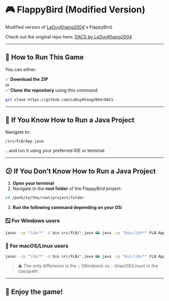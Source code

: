 # 🎮 FlappyBird (Modified Version)

Modified version of [LeDuyKhang2004](https://github.com/LeDuyKhang2004)'s FlappyBird.

Check out the original repo here: [DACS by LeDuyKhang2004](https://github.com/LeDuyKhang2004/DACS)

---

## 🚀 How to Run This Game

You can either:

✅ **Download the ZIP**  
or  
✅ **Clone the repository** using this command:

```bash
git clone https://github.com/LeDuyKhang2004/DACS
```

---

## 🧠 If You Know How to Run a Java Project

Navigate to:

```
/src/FLB/App.java
```

...and run it using your preferred IDE or terminal.

---

## 😕 If You Don’t Know How to Run a Java Project

1. **Open your terminal**
2. Navigate to the **root folder** of the FlappyBird project:

```bash
cd /path/to/the/root/project/folder
```

3. **Run the following command depending on your OS:**

### 🪟 For **Windows** users

```bash
javac -cp "lib/*" -d bin src/FLB/*.java && java -cp "bin;lib/*" FLB.App
```

### 🍎 For **macOS/Linux** users

```bash
javac -cp "lib/*" -d bin src/FLB/*.java && java -cp "bin:lib/*" FLB.App
```

> ⚠️ The only difference is the `;` (Windows) vs `:` (macOS/Linux) in the classpath.

---

## 🎉 Enjoy the game!
